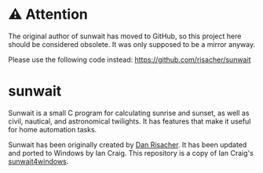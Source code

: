 # :warning: Attention

The original author of sunwait has moved to GitHub, so this project here should be considered obsolete. It was only supposed to be a mirror anyway.

Please use the following code instead: https://github.com/risacher/sunwait

# sunwait
Sunwait is a small C program for calculating sunrise and sunset, as well as civil, nautical, and astronomical twilights. It has features that make it useful for home automation tasks.

Sunwait has been originally created by [Dan Risacher](https://www.risacher.org/sunwait/).
It has been updated and ported to Windows by Ian Craig. This repository is a copy of Ian Craig's [sunwait4windows](http://sourceforge.net/projects/sunwait4windows/).
